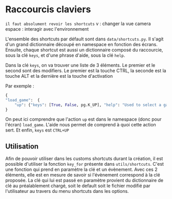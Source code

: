 # Raccourcis claviers

`il faut absolument revoir les shortcuts`
v : changer la vue camera
espace : interagir avec l'environnement

L'ensemble des shortcuts par défault sont dans `data/shortcuts.py`. Il s'agit d'un grand dictionnaire découpé en namespace en fonction des écrans. Ensuite, chaque shortcut est aussi un dictionnaire composé du raccourcie, sous la clé `keys`, et d'une phrase d'aide, sous la clé `help`.

Dans la clé `keys`, on va trouver une liste de 3 éléments. Le premier et le second sont des modifiers. Le premier est la touche CTRL, la seconde est la touche ALT et la dernière est la touche d'activation

Par exemple :

```py
{
"load_game":  {
    "up": {"keys": [True, False, pg.K_UP], "help": "Used to select a game"},
}
```

On peut ici comprendre que l'action `up` est dans le namespace (donc pour l'écran) `load_game`. L'aide nous permet de comprend à quoi cette action sert. Et enfin, `keys` est `CTRL+UP`

## Utilisation

Afin de pouvoir utiliser dans les customs shortcuts durant la création, il est possible d'utiliser la fonction `key_for` présente dans `utils/shortcuts`. C'est une fonction qui prend en paramètre la clé et un évènement. Avec ces 2 éléments, elle est en mesure de savoir si l'évènement correspond à la clé proposée. La clé qui lui est passé en paramètre provient du dictionnaire de clé au préalablement chargé, soit le default soit le fichier modifié par l'utilisateur au travers du menu shortcuts dans les options.
